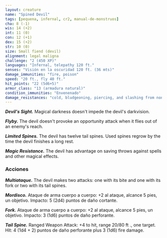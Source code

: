 ```yaml
---
layout: creature
name: "Spined Devil"
tags: [pequena, infernal, cr2, manual-de-monstruos]
cha: 8 (-1)
wis: 14 (+2)
int: 11 (0)
con: 12 (+1)
dex: 15 (+2)
str: 10 (0)
size: Small fiend (devil)
alignment: legal maligna
challenge: "2 (450 XP)"
languages: "Infernal, telepathy 120 ft."
senses: "Visión en la oscuridad 120 ft. (36 mts)"
damage_immunities: "fire, poison"
speed: "20 ft., fly 40 ft."
hit_points: "22 (5d6+5)"
armor_class: "13 (armadura natural)"
condition_immunities: "Envenenado"
damage_resistances: "cold, bludgeoning, piercing, and slashing from nonmagical weapons that aren't silvered"
---
```


***Devil's Sight.*** Magical darkness doesn't impede the devil's darkvision.

***Flyby.*** The devil doesn't provoke an opportunity attack when it flies out of an enemy's reach.

***Limited Spines.*** The devil has twelve tail spines. Used spines regrow by the time the devil finishes a long rest.

***Magic Resistance.*** The devil has advantage on saving throws against spells and other magical effects.

### Acciones

***Multiataque.*** The devil makes two attacks: one with its bite and one with its fork or two with its tail spines.

***Mordisco.*** Ataque de arma cuerpo a cuerpo: +2 al ataque, alcance 5 pies, un objetivo. Impacto: 5 (2d4) puntos de daño cortante.

***Fork.*** Ataque de arma cuerpo a cuerpo: +2 al ataque, alcance 5 pies, un objetivo. Impacto: 3 (1d6) puntos de daño perforante.

***Tail Spine.*** Ranged Weapon Attack: +4 to hit, range 20/80 ft ., one target. Hit: 4 (1d4 + 2) puntos de daño perforante plus 3 (1d6) fire damage.
